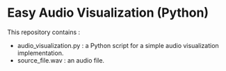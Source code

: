 # Easy Audio Visualization (Python)

This repository contains :
* audio_visualization.py : a Python script for a simple audio visualization implementation.
*  source_file.wav : an audio file.
